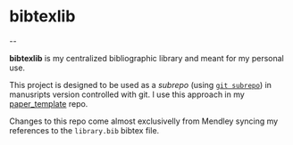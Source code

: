 # bibtexlib
--

**bibtexlib** is my centralized bibliographic library and meant for my personal use. 

This project is designed to be used as a *subrepo* (using [`git subrepo`](https://github.com/ingydotnet/git-subrepo)) in manusripts version controlled with git. I use this approach in my [paper_template](https://bitbucket.org/meireles/paper_template) repo.

Changes to this repo come almost exclusivelly from Mendley syncing my references to the `library.bib` bibtex file.

